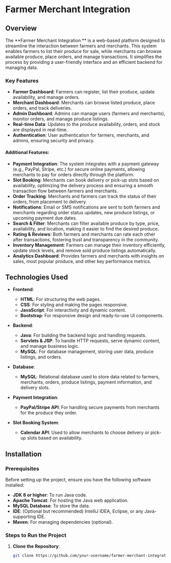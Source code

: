 # Farmer Merchant Integration 

## Overview
The **Farmer Merchant Integration ** is a web-based platform designed to streamline the interaction between farmers and merchants. This system enables farmers to list their produce for sale, while merchants can browse available produce, place orders, and manage transactions. It simplifies the process by providing a user-friendly interface and an efficient backend for managing data.

### Key Features
- **Farmer Dashboard**: Farmers can register, list their produce, update availability, and manage orders.
- **Merchant Dashboard**: Merchants can browse listed produce, place orders, and track deliveries.
- **Admin Dashboard**: Admins can manage users (farmers and merchants), monitor orders, and manage produce listings.
- **Real-time Data**: Updates to the produce availability, orders, and stock are displayed in real-time.
- **Authentication**: User authentication for farmers, merchants, and admins, ensuring security and privacy.
  
#### **Additional Features**:
- **Payment Integration**: The system integrates with a payment gateway (e.g., PayPal, Stripe, etc.) for secure online payments, allowing merchants to pay for orders directly through the platform.
- **Slot Booking**: Merchants can book delivery or pick-up slots based on availability, optimizing the delivery process and ensuring a smooth transaction flow between farmers and merchants.
- **Order Tracking**: Merchants and farmers can track the status of their orders, from placement to delivery.
- **Notifications**: Email or SMS notifications are sent to both farmers and merchants regarding order status updates, new produce listings, or upcoming payment due dates.
- **Search & Filter**: Merchants can filter available produce by type, price, availability, and location, making it easier to find the desired produce.
- **Rating & Reviews**: Both farmers and merchants can rate each other after transactions, fostering trust and transparency in the community.
- **Inventory Management**: Farmers can manage their inventory efficiently, update stock levels, and remove sold produce listings automatically.
- **Analytics Dashboard**: Provides farmers and merchants with insights on sales, most popular produce, and other key performance metrics.

## Technologies Used
- **Frontend**:
  - **HTML**: For structuring the web pages.
  - **CSS**: For styling and making the pages responsive.
  - **JavaScript**: For interactivity and dynamic content.
  - **Bootstrap**: For responsive design and ready-to-use UI components.

- **Backend**:
  - **Java**: For building the backend logic and handling requests.
  - **Servlets & JSP**: To handle HTTP requests, serve dynamic content, and manage business logic.
  - **MySQL**: For database management, storing user data, produce listings, and orders.
  
- **Database**:
  - **MySQL**: Relational database used to store data related to farmers, merchants, orders, produce listings, payment information, and delivery slots.

- **Payment Integration**:
  - **PayPal/Stripe API**: For handling secure payments from merchants for the produce they order.

- **Slot Booking System**:
  - **Calendar API**: Used to allow merchants to choose delivery or pick-up slots based on availability.

## Installation

### Prerequisites
Before setting up the project, ensure you have the following software installed:
- **JDK 8 or higher**: To run Java code.
- **Apache Tomcat**: For hosting the Java web application.
- **MySQL Database**: To store the data.
- **IDE**: (Optional but recommended) IntelliJ IDEA, Eclipse, or any Java-supporting IDE.
- **Maven**: For managing dependencies (optional).

### Steps to Run the Project

1. **Clone the Repository**:
   ```bash
   git clone https://github.com/your-username/farmer-merchant-integration.git
